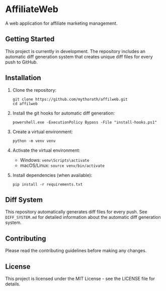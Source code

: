 # AffiliateWeb

A web application for affiliate marketing management.

## Getting Started

This project is currently in development. The repository includes an automatic diff generation system that creates unique diff files for every push to GitHub.

## Installation

1. Clone the repository:
   ```
   git clone https://github.com/mythorath/affilweb.git
   cd affilweb
   ```

2. Install the git hooks for automatic diff generation:
   ```
   powershell.exe -ExecutionPolicy Bypass -File "install-hooks.ps1"
   ```

3. Create a virtual environment:
   ```
   python -m venv venv
   ```

4. Activate the virtual environment:
   - Windows: `venv\Scripts\activate`
   - macOS/Linux: `source venv/bin/activate`

5. Install dependencies (when available):
   ```
   pip install -r requirements.txt
   ```

## Diff System

This repository automatically generates diff files for every push. See `DIFF_SYSTEM.md` for detailed information about the automatic diff generation system.

## Contributing

Please read the contributing guidelines before making any changes.

## License

This project is licensed under the MIT License - see the LICENSE file for details.
